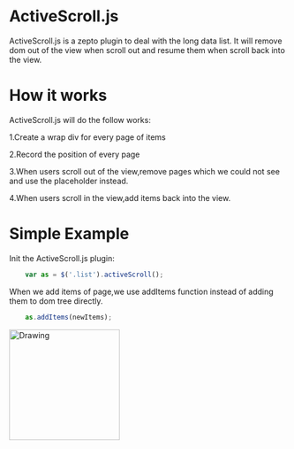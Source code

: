 ActiveScroll.js
===============

ActiveScroll.js is a zepto plugin to deal with the long data list.
It will remove dom out of the view when scroll out and resume them when scroll back into the view.

# How it works

ActiveScroll.js will do the follow works:

1.Create a wrap div for every page of items

2.Record the position of every page

3.When users scroll out of the view,remove pages which we could not see and use the placeholder instead.

4.When users scroll in the view,add items back into the view.


# Simple Example

Init the ActiveScroll.js plugin:

``` js
    var as = $('.list').activeScroll();
```

When we add items of page,we use addItems function instead of adding them to dom tree directly.

``` js
    as.addItems(newItems);
```

<img src="http://www.alloyteam.com/wp-content/uploads/2014/11/C307E4AD-909C-43F3-9C84-24D61ADEC08C.jpg" alt="Drawing" width="200px" />
